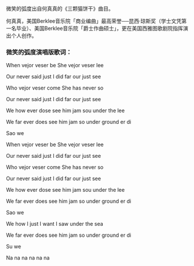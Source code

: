 

微笑的弧度出自何真真的《三颗猫饼干》曲目。

何真真，美国Berklee音乐院「商业编曲」最高荣誉──昆西·琼斯奖（学士文凭第一名毕业）、美国Berklee音乐院「爵士作曲硕士」，更在美国西雅图歌剧院指挥演出个人创作。

### 微笑的弧度演唱版歌词：

When vejor veser be She vejor veser lee

Our never said just I did far our just see

Who vejor veser come She has never so

Our never said just I did far our just see

We how ever dose see him jam sou under the lee

We far ever does see him jam so under ground er di

Sao we

When vejor veser be She vejor veser lee

Our never said just I did far our just see

Who vejor veser come She has never so

Our never said just I did far our just see

We how ever dose see him jam sou under the lee

We far ever does see him jam so under ground er di

Sao we

We how I just I want I saw under the sea

We far ever does see him jam so under ground er di

Su we

Na na na na na na

